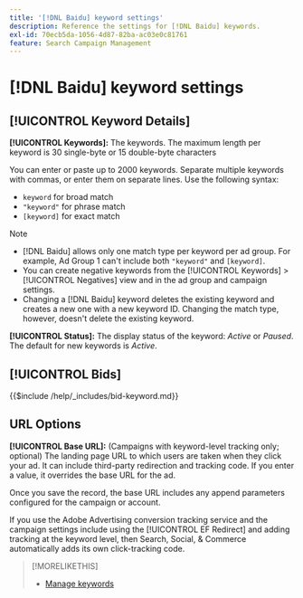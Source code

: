 ```yaml
---
title: '[!DNL Baidu] keyword settings'
description: Reference the settings for [!DNL Baidu] keywords.
exl-id: 70ecb5da-1056-4d87-82ba-ac03e0c81761
feature: Search Campaign Management
---
```

# [!DNL Baidu] keyword settings

## [!UICONTROL Keyword Details]

**[!UICONTROL Keywords]:** The keywords. The maximum length per keyword is 30 single-byte or 15 double-byte characters 

You can enter or paste up to 2000 keywords. Separate multiple keywords with commas, or enter them on separate lines. Use the following syntax:

* `keyword` for broad match
* `"keyword"` for phrase match
* `[keyword]` for exact match

>[!NOTE]
>
>* [!DNL Baidu] allows only one match type per keyword per ad group. For example, Ad Group 1 can't include both `"keyword"` and `[keyword]`.
>* You can create negative keywords from the [!UICONTROL Keywords] > [!UICONTROL Negatives] view and in the ad group and campaign settings.
>* Changing a [!DNL Baidu] keyword deletes the existing keyword and creates a new one with a new keyword ID. Changing the match type, however, doesn't delete the existing keyword.

**[!UICONTROL Status]:** The display status of the keyword: *Active* or *Paused*. The default for new keywords is *Active*.

## [!UICONTROL Bids]

<!-- **[!UICONTROL Bid]:** -->

{{$include /help/_includes/bid-keyword.md}}

## URL Options

**[!UICONTROL Base URL]:** (Campaigns with keyword-level tracking only; optional) The landing page URL to which users are taken when they click your ad. It can include
third-party redirection and tracking code. If you enter a value, it overrides the base URL for the ad.

Once you save the record, the base URL includes any append parameters configured for the campaign or account.

If you use the Adobe Advertising conversion tracking service and the campaign settings include using the [!UICONTROL EF Redirect] and adding tracking at the keyword level, then Search, Social, & Commerce automatically adds its own click-tracking code.

>[!MORELIKETHIS]
>
>* [Manage keywords](/help/search-social-commerce/campaign-management/campaigns/keyword-manage.md)
